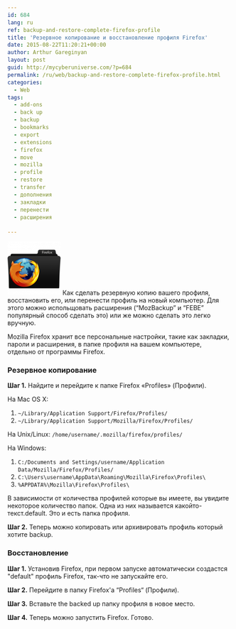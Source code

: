 ```yaml
---
id: 684
lang: ru
ref: backup-and-restore-complete-firefox-profile
title: 'Резервное копирование и восстановление профиля Firefox'
date: 2015-08-22T11:20:21+00:00
author: Arthur Gareginyan
layout: post
guid: http://mycyberuniverse.com/?p=684
permalink: /ru/web/backup-and-restore-complete-firefox-profile.html
categories:
  - Web
tags:
  - add-ons
  - back up
  - backup
  - bookmarks
  - export
  - extensions
  - firefox
  - move
  - mozilla
  - profile
  - restore
  - transfer
  - дополнения
  - закладки
  - перенести
  - расширения

---
```


![thumb](/images/firefox_profile-120x120.png)
Как сделать резервную копию вашего профиля, восстановить его, или перенести профиль на новый компьютер. Для этого можно испольщовать расширения (“MozBackup” и “FEBE” популярный способ сделать это) или же можно сделать это легко вручную.


Mozilla Firefox хранит все персональные настройки, такие как закладки, пароли и расширения, в папке профиля на вашем компьютере, отдельно от программы Firefox.


### Резервное копирование

**Шаг 1.** Найдите и перейдите к папке Firefox «Profiles» (Профили).

На Mac OS X:
1) `~/Library/Application Support/Firefox/Profiles/`
2) `~/Library/Application Support/Mozilla/Firefox/Profiles/`

На Unix/Linux:
`/home/username/.mozilla/firefox/profiles/`

На Windows:
1) `C:/Documents and Settings/username/Application Data/Mozilla/Firefox/Profiles/`
2) `C:\Users\username\AppData\Roaming\Mozilla\Firefox\Profiles\`
3) `%APPDATA%\Mozilla\Firefox\Profiles\`

В зависимости от количества профилей которые вы имеете, вы увидите некоторое количество папок. Одна из них называется
какойто-текст.default. Это и есть папка профиля.

**Шаг 2.** Теперь можно копировать или архивировать профиль который хотите backup.


### Восстановление

**Шаг 1.** Установив Firefox, при первом запуске автоматически создастся "default" профиль Firefox, так-что не запускайте его.

**Шаг 2.** Перейдите в папку Firefox'а “Profiles“ (Профили).

**Шаг 3.** Вставьте the backed up папку профиля в новое место.

**Шаг 4.** Теперь можно запустить Firefox. Готово.
